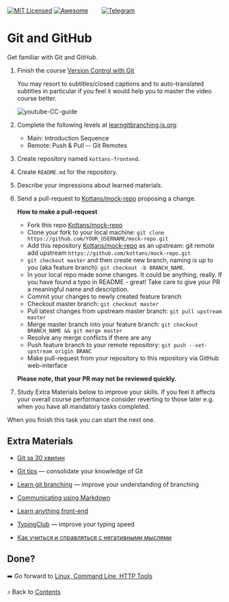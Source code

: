 [![MIT Licensed][icon-mit]][license]
[![Awesome][icon-awesome]][awesome]
&nbsp;&nbsp;&nbsp;&nbsp;&nbsp;&nbsp;
[![Telegram][icon-chat]][chat]

# Git and GitHub

Get familiar with Git and GitHub.

 1. Finish the course [Version Control with Git](https://www.udacity.com/course/version-control-with-git--ud123)

    You may resort to subtitles/closed captions and
    to auto-translated subtitles in particular if you feel
    it would help you to master the video course better.

    ![youtube-CC-guide](../img/youtube-captions.png)

 1. Complete the following levels at [learngitbranching.js.org](https://learngitbranching.js.org/):
    - Main: Introduction Sequence
    - Remote: Push & Pull -- Git Remotes

 1. Create repository named `kottans-frontend`.

 1. Create `README.md` for the repository.

 1. Describe your impressions about learned materials.

 1. Send a pull-request to [Kottans/mock-repo][mock-repo] proposing a change.
 
    **How to make a pull-request**
 
    * Fork this repo [Kottans/mock-repo][mock-repo]
    * Clone your fork to your local machine: `git clone https://github.com/YOUR_USERNAME/mock-repo.git`
    * Add this repository [Kottans/mock-repo][mock-repo] as an upstream: git remote add upstream `https://github.com/kottans/mock-repo.git`
    * `git checkout master` and then create new branch, naming is up to you (aka feature branch): `git checkout -b BRANCH_NAME`.
    * In your local repo made some changes. It could be anything, really. If you have found a typo in README - great!
    Take care to give your PR a meaningful name and description.
    * Сommit your changes to newly created feature branch
    * Сheckout master branch: `git checkout master`
    * Pull latest changes from upstream master branch: `git pull upstream master`
    * Merge master branch into your feature branch: `git checkout BRANCH_NAME && git merge master`
    * Resolve any merge conflicts if there are any
    * Push feature branch to your remote repository: `git push --set-upstream origin BRANC`
    * Make pull-request from your repository to this repository via GitHub web-interface

    **Please note, that your PR may not be reviewed quickly.**

 1. Study Extra Materials below to improve your skills.
    If you feel it affects your overall course performance consider
    reverting to those later e.g. when you have all mandatory tasks completed.

When you finish this task you can start the next one.

## Extra Materials

* [Git за 30 хвилин](https://codeguida.com/post/453)

* [Git tips](http://sixrevisions.com/web-development/git-tips/) — consolidate your knowledge of Git

* [Learn git branching](http://learngitbranching.js.org) — improve your understanding of branching

* [Communicating using Markdown](https://lab.github.com/githubtraining/communicating-using-markdown)

* [Learn anything front-end](https://learn-anything.xyz/web-development/front-end)

* [TypingClub](https://www.typingclub.com/) — improve your typing speed

* [Как учиться и справляться с негативными мыслями](https://guides.hexlet.io/learning/)

## Done?

➡️ Go forward to [Linux, Command Line, HTTP Tools](linux-cli-http.md)

⤴️ Back to [Contents](../contents.md)


[icon-chat]: https://img.shields.io/badge/chat-on%20telegram-blue.svg
[icon-mit]: https://img.shields.io/badge/license-MIT-blue.svg
[icon-awesome]: https://cdn.rawgit.com/sindresorhus/awesome/d7305f38d29fed78fa85652e3a63e154dd8e8829/media/badge.svg

[license]: https://github.com/Kottans/web/blob/master/LICENSE.md
[awesome]: https://github.com/sindresorhus/awesome#front-end-development
[chat]: https://t.me/joinchat/CX8EF1JmLm9IM6J6oy2U7Q

[mock-repo]: https://github.com/Kottans/mock-repo
